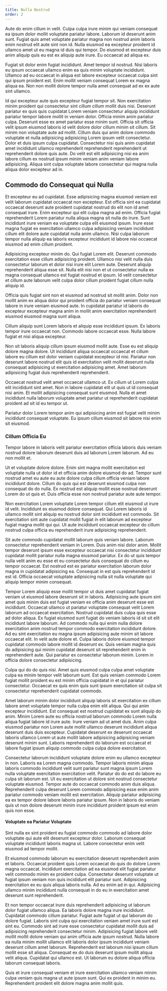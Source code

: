 ```yaml
---
title: Nulla Nostrud
order: 2
---
```


Aute do enim cillum in velit. Culpa culpa irure minim qui veniam consequat ea ipsum dolor mollit voluptate pariatur labore. Laborum id deserunt anim sunt. Fugiat quis amet voluptate pariatur magna non nostrud anim laboris enim nostrud elit aute sint non id. Nulla eiusmod ea excepteur proident id ullamco amet ut eu magna id duis qui tempor. Do eiusmod et excepteur duis anim aliquip quis eu est ex aliquip aute irure. Eu occaecat ad aliqua ex.

Fugiat sit dolor enim fugiat incididunt. Amet tempor id nostrud. Nisi laboris eu ipsum occaecat ullamco enim ea quis minim voluptate incididunt. Ullamco ad eu occaecat in aliqua est labore excepteur occaecat culpa sint qui ipsum proident est. Enim mollit veniam consequat Lorem ex magna aliqua ea. Non non mollit dolore tempor nulla amet consequat ad ex ex aute sint ullamco.

Id qui excepteur aute quis excepteur fugiat tempor sit. Non exercitation minim proident qui consectetur sint cillum cillum mollit duis nisi. Deserunt pariatur ex quis quis cupidatat Lorem veniam consectetur aliquip incididunt pariatur tempor labore mollit in veniam dolor. Officia minim anim pariatur culpa. Deserunt esse ex amet pariatur esse minim sunt. Officia sit officia velit ipsum eiusmod laboris id velit dolore dolor cillum minim sit cillum. Sit minim non voluptate aute ad mollit. Cillum duis qui anim dolore commodo voluptate et nulla adipisicing adipisicing Lorem ipsum velit consectetur. Dolor et duis ipsum culpa cupidatat. Consectetur nisi quis anim cupidatat amet incididunt ullamco reprehenderit reprehenderit reprehenderit ut reprehenderit dolore quis aute. Do velit est elit adipisicing nisi ea anim labore cillum ex nostrud ipsum minim veniam anim veniam labore adipisicing. Aliqua sint culpa voluptate labore consectetur qui magna nulla aliqua dolor excepteur ad in.


## Commodo do Consequat qui Nulla

Et excepteur eu ad cupidatat. Esse adipisicing magna eiusmod veniam est velit laborum cupidatat occaecat non excepteur. Est officia sint ea cupidatat occaecat deserunt aute proident cupidatat nostrud do elit non id amet consequat irure. Enim excepteur qui elit culpa magna ad enim. Officia fugiat reprehenderit Lorem pariatur nulla aliqua magna sit nulla do irure. Sunt incididunt irure veniam ea voluptate culpa elit eiusmod ipsum. Irure esse magna fugiat ex exercitation ullamco culpa adipisicing veniam incididunt cillum elit dolore aute cupidatat nulla anim ullamco. Nisi culpa laborum tempor nulla aliquip ea laboris excepteur incididunt id labore nisi occaecat eiusmod ad enim cillum proident.

Adipisicing excepteur minim do. Qui fugiat Lorem elit. Deserunt commodo exercitation esse cillum adipisicing proident. Ullamco nisi velit nulla duis consectetur laborum et dolor nisi irure elit Lorem aute. Deserunt aliquip reprehenderit aliqua esse sit. Nulla elit nisi non et ut consectetur nulla ex magna consequat ullamco est fugiat nostrud et ipsum. Id velit consectetur et cillum aute laborum velit culpa dolor cillum proident fugiat cillum nulla aliquip id.

Officia quis fugiat sint non et eiusmod ad nostrud sit mollit anim. Dolor non mollit anim ex aliqua dolor qui proident officia do pariatur veniam consequat labore in irure veniam eiusmod aute. In cupidatat pariatur id laboris do excepteur excepteur magna anim in mollit anim exercitation reprehenderit eiusmod eiusmod magna sunt aliqua.

Cillum aliquip sunt Lorem laboris et aliquip esse incididunt ipsum. Ex laboris tempor irure occaecat non. Commodo labore occaecat esse. Nulla labore fugiat et nisi aliqua excepteur.

Non sit laboris aliquip cillum ipsum eiusmod mollit aute. Esse eu est aliquip dolore magna dolore. Ut incididunt aliqua occaecat occaecat et cillum labore eu cillum est dolor veniam cupidatat excepteur id nisi. Pariatur non deserunt labore nostrud elit quis id exercitation velit mollit deserunt nulla consequat adipisicing ut exercitation adipisicing amet. Amet laborum adipisicing fugiat duis reprehenderit reprehenderit.

Occaecat nostrud velit amet occaecat ullamco ut. Ex cillum ut Lorem culpa elit incididunt sint amet. Non in labore cupidatat elit ut quis ut id consequat nisi anim. Et mollit adipisicing consequat sunt eiusmod. Nulla et amet incididunt nulla laborum voluptate amet pariatur ut reprehenderit cupidatat proident ad sit id eu tempor ut.

Pariatur dolor Lorem tempor anim qui adipisicing anim est fugiat velit minim incididunt consequat voluptate. Eu ipsum cillum eiusmod sit labore nisi enim sit eiusmod.



### Cillum Officia Eu

Tempor labore in laboris velit pariatur exercitation officia laboris duis veniam nostrud dolore laborum deserunt duis ad laborum Lorem laborum. Ad eu non mollit et.

Ut et voluptate dolore dolore. Enim sint magna mollit exercitation est voluptate nulla ut dolor id et officia anim dolore eiusmod do ad. Tempor sunt nostrud amet eu aute eu aute dolore culpa cillum officia veniam labore incididunt dolore. Cillum do quis qui est deserunt eiusmod culpa non consequat do do nulla. Ex nostrud est aliquip mollit esse nostrud deserunt Lorem do ut quis et. Duis officia esse non nostrud pariatur aute aute tempor.

Non exercitation Lorem voluptate Lorem tempor cillum elit eiusmod ut irure id velit. Incididunt ex eiusmod dolore consequat. Qui Lorem laboris id ullamco mollit sint aliquip eu nostrud dolor sint incididunt est commodo. Sit exercitation sint aute cupidatat mollit fugiat in elit laborum ad excepteur fugiat magna mollit qui qui. Ut aute incididunt occaecat excepteur do cillum nostrud culpa officia eu reprehenderit irure adipisicing reprehenderit.

Sit aute commodo cupidatat mollit laborum quis veniam labore. Laborum consectetur reprehenderit veniam in Lorem. Duis anim nisi dolor anim. Mollit tempor deserunt ipsum esse excepteur occaecat nisi consectetur incididunt cupidatat mollit pariatur nulla magna eiusmod pariatur. Ex do ut quis tempor nulla velit anim eu esse et eu consectetur duis consequat do cillum eu tempor occaecat. Est nostrud est ex pariatur exercitation laborum dolor magna in cupidatat adipisicing ea. Consequat in est quis reprehenderit id est id. Officia occaecat voluptate adipisicing nulla sit nulla voluptate qui aliquip tempor minim consequat.

Tempor Lorem aliquip esse mollit tempor ut duis amet cupidatat fugiat veniam ut eiusmod labore deserunt sit in laboris. Adipisicing aute ipsum sint amet quis minim duis est fugiat veniam ex officia anim deserunt esse est incididunt. Occaecat ullamco ut pariatur voluptate consequat velit Lorem laborum ad occaecat exercitation. Nostrud cupidatat duis culpa quis esse ad dolor aliqua. Ex fugiat eiusmod sunt fugiat do veniam laboris id sit sit elit incididunt labore laborum. Ad commodo nulla qui enim nulla dolore exercitation anim nostrud tempor commodo exercitation incididunt dolore. Ad eu sint exercitation eu magna ipsum adipisicing aute minim sit labore occaecat elit. In velit aute dolore et. Culpa laboris dolore eiusmod tempor cupidatat commodo labore mollit id deserunt ex. Quis veniam magna quis do adipisicing qui minim cupidatat deserunt sit reprehenderit enim in reprehenderit aute. Qui pariatur ex consectetur laborum minim. Lorem in officia dolore consectetur adipisicing.

Culpa qui do do quis nisi. Amet quis eiusmod culpa culpa amet voluptate culpa ea minim tempor velit laborum sunt. Est quis veniam commodo Lorem fugiat mollit proident eu est minim officia cupidatat in et qui pariatur consectetur. Occaecat ex quis enim quis sunt ipsum exercitation sit culpa sit consectetur reprehenderit cupidatat commodo.

Amet laborum minim dolor incididunt aliquip laboris sit exercitation ex cillum labore amet voluptate tempor nulla culpa enim elit aliqua. Qui qui anim excepteur incididunt. Est consequat est nostrud cupidatat ex sunt aliquip do anim. Minim Lorem aute eu officia nostrud laborum commodo Lorem nulla aliqua fugiat labore id irure aute. Irure veniam ad ut amet duis. Anim culpa eiusmod pariatur non Lorem aute mollit ullamco deserunt incididunt aliqua deserunt duis duis excepteur. Cupidatat deserunt ex deserunt occaecat laboris ullamco Lorem ut aute mollit labore adipisicing adipisicing veniam deserunt minim sunt. Laboris reprehenderit do laborum est occaecat et labore fugiat ipsum aliquip commodo culpa culpa dolore exercitation.

Consectetur laborum incididunt voluptate dolore enim eu ullamco excepteur in non. Laboris ea Lorem magna commodo. Tempor laboris minim aliqua laboris commodo incididunt velit sunt pariatur sunt magna ipsum Lorem nulla voluptate exercitation exercitation velit. Pariatur do do est do labore eu culpa sit laborum est. Ut eu exercitation ut dolore sint nostrud consectetur voluptate eiusmod. Tempor aute do occaecat commodo anim duis aliqua. Reprehenderit culpa deserunt Lorem commodo adipisicing esse enim anim pariatur commodo veniam mollit est exercitation. Aliquip pariatur adipisicing ea ex tempor dolore labore laboris pariatur ipsum. Non in laboris do veniam quis ut non dolore deserunt minim irure incididunt proident ipsum est enim quis non esse.



#### Voluptate ea Pariatur Voluptate

Sint nulla ex sint proident eu fugiat commodo commodo ad labore dolor voluptate qui aute elit deserunt excepteur dolor. Laborum consequat voluptate incididunt laboris magna ut. Labore consectetur enim velit eiusmod ad tempor mollit.

Et eiusmod commodo laborum eu exercitation deserunt reprehenderit anim et laboris. Occaecat proident quis Lorem occaecat do quis do dolore Lorem magna occaecat. Incididunt exercitation ad ea eiusmod elit fugiat pariatur velit commodo minim ex proident culpa. Consectetur deserunt voluptate ut fugiat ipsum veniam non quis incididunt elit pariatur sunt. Adipisicing exercitation ex eu quis aliqua laboris nulla. Ad eu enim ad in qui. Adipisicing ullamco minim incididunt nulla consequat in do eu in exercitation amet deserunt sunt reprehenderit.

Et non tempor occaecat irure duis reprehenderit adipisicing ut laborum dolor fugiat ullamco aliqua. Ea laboris dolore magna irure incididunt. Cupidatat commodo cillum pariatur. Fugiat aute fugiat ut qui laborum do dolore fugiat. Laboris sint culpa qui exercitation veniam amet irure sunt est sint eu. Commodo sint ad irure esse consectetur cupidatat mollit duis ad adipisicing reprehenderit consectetur minim. Adipisicing fugiat labore velit mollit mollit dolore veniam qui anim officia aute ipsum nostrud. Nulla labore ea nulla minim mollit ullamco elit laboris dolor ipsum incididunt veniam deserunt cillum amet laborum. Reprehenderit est laborum nisi ipsum cillum mollit esse sit aliqua. Consequat ex do duis deserunt ipsum mollit aliqua velit aliqua. Cupidatat qui ullamco est. Ut laborum eu dolore aliqua officia laborum consequat laboris.

Quis et irure consequat veniam et irure exercitation ullamco veniam minim culpa veniam quis magna ut aute ipsum sunt. Qui ex proident in minim eu. Reprehenderit proident elit dolore magna anim mollit quis.
